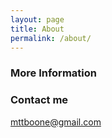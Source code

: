 ```yaml
---
layout: page
title: About
permalink: /about/
---
```




### More Information



### Contact me

[mttboone@gmail.com](mailto:mttboone@gmail.com)
